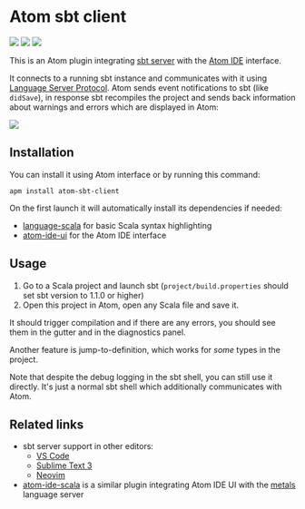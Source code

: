 # Atom sbt client

[![](https://img.shields.io/github/release/laughedelic/atom-sbt-client/all.svg)](https://github.com/laughedelic/atom-sbt-client/releases/latest)
[![](https://img.shields.io/badge/license-MPL--2.0-blue.svg)](https://www.tldrlegal.com/l/mpl-2.0)
[![](https://img.shields.io/badge/contact-gitter_chat-dd1054.svg)](https://gitter.im/laughedelic/atom-sbt-client)

This is an Atom plugin integrating [sbt server](https://developer.lightbend.com/blog/2017-11-30-sbt-1-1-0-RC1-sbt-server/#sbt-server) with the [Atom IDE](https://ide.atom.io) interface.

It connects to a running sbt instance and communicates with it using [Language Server Protocol](https://github.com/Microsoft/language-server-protocol). Atom sends event notifications to sbt (like `didSave`), in response sbt recompiles the project and sends back information about warnings and errors which are displayed in Atom:

<img src="https://user-images.githubusercontent.com/766656/32409435-015c59b0-c1ac-11e7-9de7-c3c45ae5e44e.png">

## Installation

You can install it using Atom interface or by running this command:

```
apm install atom-sbt-client
```

On the first launch it will automatically install its dependencies if needed:
+ [language-scala](https://github.com/atom-community/language-scala) for basic Scala syntax highlighting
+ [atom-ide-ui](https://github.com/facebook-atom/atom-ide-ui) for the Atom IDE interface


## Usage

1. Go to a Scala project and launch sbt (`project/build.properties` should set sbt version to 1.1.0 or higher)
2. Open this project in Atom, open any Scala file and save it.

It should trigger compilation and if there are any errors, you should see them in the gutter and in the diagnostics panel.

Another feature is jump-to-definition, which works for _some_ types in the project.

Note that despite the debug logging in the sbt shell, you can still use it directly. It's just a normal sbt shell which additionally communicates with Atom.

## Related links

* sbt server support in other editors:
    + [VS Code](https://developer.lightbend.com/blog/2017-11-30-sbt-1-1-0-RC1-sbt-server/#vs-code-extension)
    + [Sublime Text 3](http://eed3si9n.com/sbt-server-with-sublime-text3)
    + [Neovim](http://eed3si9n.com/sbt-server-with-neovim)
* [atom-ide-scala](https://github.com/laughedelic/atom-ide-scala) is a similar plugin integrating Atom IDE UI with the [metals](https://github.com/scalameta/metals) language server
